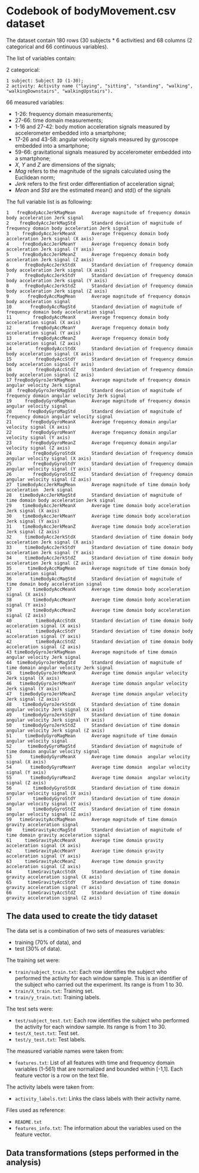 Codebook of bodyMovement.csv dataset
================================

The dataset contain 180 rows (30 subjects * 6 activities) and 68 columns (2 categorical and 66 continuous variables). 

The list of variables contain:

2 categorical: 

    1 subject: Subject ID (1-30);
    2 activity: Activity name ("laying", "sitting", "standing", "walking", "walkingDownstairs", "walkingUpstairs").

66 measured variables:

- 1-26: frequency domain measurements;
- 27-66: time domain measurements;
- 1-16 and 27-42: body motion acceleration signals measured by accelerometer embedded into a smartphone;
- 17-26 and 43-58: angular velocity signals measured by gyroscope embedded into a smartphone;
- 59-66: gravitational signals measured by accelerometer embedded into a smartphone;
- *X*, *Y* and *Z* are dimensions of the signals;
- *Mag* refers to the magnitude of the signals calculated using the Euclidean norm;
- *Jerk* refers to the first order differentiation of acceleration signal; 
- *Mean* and *Std* are the estimated mean() and std() of the signals

The full variable list is as following:
    
    1   freqBodyAccJerkMagMean      Average magnitude of frequency domain body acceleration Jerk signal
    2    freqBodyAccJerkMagStd      Standard deviation of magnitude of frequency domain body acceleration Jerk signal
    3     freqBodyAccJerkMeanX      Average frequency domain body acceleration Jerk signal (X axis)
    4     freqBodyAccJerkMeanY      Average frequency domain body acceleration Jerk signal (Y axis)
    5     freqBodyAccJerkMeanZ      Average frequency domain body acceleration Jerk signal (Z axis)
    6      freqBodyAccJerkStdX      Standard deviation of frequency domain body acceleration Jerk signal (X axis)
    7      freqBodyAccJerkStdY      Standard deviation of frequency domain body acceleration Jerk signal (Y axis)
    8      freqBodyAccJerkStdZ      Standard deviation of frequency domain body acceleration Jerk signal (Z axis)
    9       freqBodyAccMagMean      Average magnitude of frequency domain body acceleration signal
    10       freqBodyAccMagStd      Standard deviation of magnitude of frequency domain body acceleration signal
    11        freqBodyAccMeanX      Average frequency domain body acceleration signal (X axis)
    12        freqBodyAccMeanY      Average frequency domain body acceleration signal (Y axis)
    13        freqBodyAccMeanZ      Average frequency domain body acceleration signal (Z axis)
    14         freqBodyAccStdX      Standard deviation of frequency domain body acceleration signal (X axis)
    15         freqBodyAccStdY      Standard deviation of frequency domain body acceleration signal (Y axis)
    16         freqBodyAccStdZ      Standard deviation of frequency domain body acceleration signal (Z axis)
    17 freqBodyGyroJerkMagMean      Average magnitude of frequency domain angular velocity Jerk signal
    18  freqBodyGyroJerkMagStd      Standard deviation of magnitude of frequency domain angular velocity Jerk signal
    19     freqBodyGyroMagMean      Average magnitude of frequency domain angular velocity signal
    20      freqBodyGyroMagStd      Standard deviation of magnitude of frequency domain angular velocity signal
    21       freqBodyGyroMeanX      Average frequency domain angular velocity signal (X axis)
    22       freqBodyGyroMeanY      Average frequency domain angular velocity signal (Y axis)
    23       freqBodyGyroMeanZ      Average frequency domain angular velocity signal (Z axis)
    24        freqBodyGyroStdX      Standard deviation of frequency domain angular velocity signal (X axis)
    25        freqBodyGyroStdY      Standard deviation of frequency domain angular velocity signal (Y axis)
    26        freqBodyGyroStdZ      Standard deviation of frequency domain angular velocity signal (Z axis)
    27  timeBodyAccJerkMagMean      Average magnitude of time domain body acceleration  Jerk signal
    28   timeBodyAccJerkMagStd      Standard deviation of magnitude of time domain body acceleration Jerk signal
    29    timeBodyAccJerkMeanX      Average time domain body acceleration Jerk signal (X axis)
    30    timeBodyAccJerkMeanY      Average time domain body acceleration Jerk signal (Y axis)
    31    timeBodyAccJerkMeanZ      Average time domain body acceleration Jerk signal (Z axis)
    32     timeBodyAccJerkStdX      Standard deviation of time domain body acceleration Jerk signal (X axis) 
    33     timeBodyAccJerkStdY      Standard deviation of time domain body acceleration Jerk signal (Y axis)
    34     timeBodyAccJerkStdZ      Standard deviation of time domain body acceleration Jerk signal (Z axis)
    35      timeBodyAccMagMean      Average magnitude of time domain body acceleration signal
    36       timeBodyAccMagStd      Standard deviation of magnitude of time domain body acceleration signal
    37        timeBodyAccMeanX      Average time domain body acceleration signal (X axis)
    38        timeBodyAccMeanY      Average time domain body acceleration signal (Y axis)
    39        timeBodyAccMeanZ      Average time domain body acceleration signal (Z axis)
    40         timeBodyAccStdX      Standard deviation of time domain body acceleration signal (X axis)
    41         timeBodyAccStdY      Standard deviation of time domain body acceleration signal (Y axis)
    42         timeBodyAccStdZ      Standard deviation of time domain body acceleration signal (Z axis)
    43 timeBodyGyroJerkMagMean      Average magnitude of time domain angular velocity Jerk signal
    44  timeBodyGyroJerkMagStd      Standard deviation of magnitude of time domain angular velocity Jerk signal
    45   timeBodyGyroJerkMeanX      Average time domain angular velocity Jerk signal (X axis)
    46   timeBodyGyroJerkMeanY      Average time domain angular velocity Jerk signal (Y axis)
    47   timeBodyGyroJerkMeanZ      Average time domain angular velocity Jerk signal (Z axis)
    48    timeBodyGyroJerkStdX      Standard deviation of time domain angular velocity Jerk signal (X axis)
    49    timeBodyGyroJerkStdY      Standard deviation of time domain angular velocity Jerk signal (Y axis)
    50    timeBodyGyroJerkStdZ      Standard deviation of time domain angular velocity Jerk signal (Z axis)
    51     timeBodyGyroMagMean      Average magnitude of time domain angular velocity signal
    52      timeBodyGyroMagStd      Standard deviation of magnitude of time domain angular velocity signal
    53       timeBodyGyroMeanX      Average time domain  angular velocity signal (X axis)
    54       timeBodyGyroMeanY      Average time domain  angular velocity signal (Y axis)
    55       timeBodyGyroMeanZ      Average time domain  angular velocity signal (Z axis)
    56        timeBodyGyroStdX      Standard deviation of time domain  angular velocity signal (X axis)
    57        timeBodyGyroStdY      Standard deviation of time domain  angular velocity signal (Y axis)
    58        timeBodyGyroStdZ      Standard deviation of time domain  angular velocity signal (Z axis)
    59   timeGravityAccMagMean      Average magnitude of time domain gravity acceleration signal
    60    timeGravityAccMagStd      Standard deviation of magnitude of time domain gravity acceleration signal
    61     timeGravityAccMeanX      Average time domain gravity acceleration signal (X axis)
    62     timeGravityAccMeanY      Average time domain gravity acceleration signal (Y axis)
    63     timeGravityAccMeanZ      Average time domain gravity acceleration signal (Z axis)
    64      timeGravityAccStdX      Standard deviation of time domain gravity acceleration signal (X axis)
    65      timeGravityAccStdY      Standard deviation of time domain gravity acceleration signal (Y axis)
    66      timeGravityAccStdZ      Standard deviation of time domain gravity acceleration signal (Z axis)

The data used to create the tidy dataset
----------------------------------------

The data set is a combination of two sets of measures variables: 

- training (70% of data), and 
- test (30% of data).

The training set were:

- `train/subject_train.txt`: Each row identifies the subject who performed the activity for each window sample. This is an identifier of the subject who carried out the experiment. Its range is from 1 to 30.
- `train/X_train.txt`: Training set.
- `train/y_train.txt`: Training labels.

The test sets were:
  
- `test/subject_test.txt`: Each row identifies the subject who performed the activity for each window sample. Its range is from 1 to 30.
- `test/X_test.txt`: Test set.
- `test/y_test.txt`: Test labels.

The measured variable names were taken from:
  
- `features.txt`: List of all features with time and frequency domain variables (1-561) that are normalized and bounded within [-1,1]. Each feature vector is a row on the text file.

The activity labels were taken from:
  
- `activity_labels.txt`: Links the class labels with their activity name.

Files used as reference:
  
- `README.txt`
- `features_info.txt`: The information about the variables used on the feature vector.

Data transformations (steps performed in the analysis)
----------------------------------------


